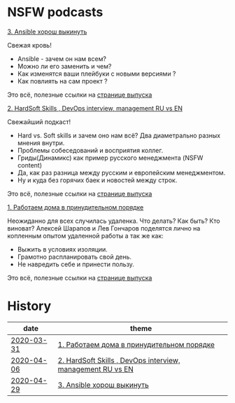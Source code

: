 # NSFW podcasts
[3. Ansible хорош выкинуть](https://music.yandex.ru/album/10318378/track/65562747)

Свежая кровь!

* Ansible - зачем он нам всем?
* Можно ли его заменить и чем?
* Как изменятся ваши плейбуки с новыми версиями ?
* Как повлиять на сам проект ?

Это всё, полезные ссылки на [странице выпуска](episodes/03.md)

[2. HardSoft Skills , DevOps interview, management RU vs EN](https://music.yandex.ru/album/10318378/track/64443722)

Свежайший подкаст!

* Hard vs. Soft skills и зачем оно нам всё? Два диаметрально разных мнения внутри.
* Проблемы собеседований и восприятия коллег.
* Гриды(Динамикс) как пример русского менеджмента (NSFW content)
* Да, как раз разница между русским и европейским менеджментом.
* Ну и куда без горячих баек и новостей между строк.

Это всё, полезные ссылки на [странице выпуска](episodes/02.md)

[1. Работаем дома в принудительном порядке](https://music.yandex.ru/album/10318378/track/64324269)

Неожиданно для всех случилась удаленка. Что делать? Как быть? Кто виноват? Алексей Шарапов и Лев Гончаров поделятся лично на копленным опытом удаленной работы а так же как:

* Выжить в условиях изоляции.
* Грамотно распланировать свой день.
* Не навредить себе и принести пользу.

Это всё, полезные ссылки на [странице выпуска](episodes/01.md)

# History

| date       | theme        |
|------------|--------------|
| [2020-03-31](episodes/01.md) | [1. Работаем дома в принудительном порядке](https://music.yandex.ru/album/10318378/track/64324269) |
| [2020-04-06](episodes/02.md) | [2. HardSoft Skills , DevOps interview, management RU vs EN](https://music.yandex.ru/album/10318378/track/64443722) |
| [2020-04-29](episodes/03.md) | [3. Ansible хорош выкинуть](https://music.yandex.ru/album/10318378/track/65562747) |
